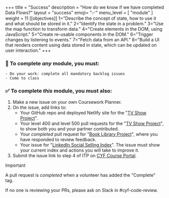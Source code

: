 +++
title = "Success"
description = "How do we know if we have completed Data Flows?"
layout = "success"
emoji= "✅"
menu_level = [ "module" ]
weight = 11
[[objectives]]
1="Describe the concept of state, how to use it and what should be stored in it."
2="Identify the state in a problem."
3="Use the map function to transform data."
4="Create elements in the DOM, using JavaScript."
5="Create re-usable components in the DOM."
6="Trigger changes by listening to events."
7="Fetch data from an API."
8="Build a UI that renders content using data stored in state, which can be updated on user interaction."
+++

### 💯 To complete _any_ module, you must:

```objectives
- Do your work: complete all mandatory backlog issues
- Come to class
```

### ✅ To complete _this_ module, you must also:

1. Make a new issue on your own Coursework Planner.
1. On the issue, add links to:
    - Your GitHub repo and deployed Netlify site for the "[TV Show Project](https://github.com/CodeYourFuture/Project-TV-Show)".
    - Your level 400 and level 500 pull requests for the "[TV Show Project](https://github.com/CodeYourFuture/Project-TV-Show)", to show both you and your partner contributed.
    - Your _completed_ pull request for "[Book Library Project](https://github.com/CodeYourFuture/Module-Data-Flows/issues/31)", where you have responded to review feedback.
    - Your issue for "[LinkedIn Social Selling Index](https://github.com/CodeYourFuture/Module-Data-Flows/issues/12)". The issue must show your current index and actions you will take to improve it.
1. Submit the issue link to step 4 of ITP on [CYF Course Portal](https://application-process.codeyourfuture.io/).

> [!IMPORTANT]
> A pull request is _completed_ when a volunteer has added the "Complete" tag.
>
> If no one is reviewing your PRs, please ask on Slack in #cyf-code-review.
